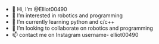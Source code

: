 - 👋 Hi, I’m @Elliot00490
- 👀 I’m interested in robotics and programming 
- 🌱 I’m currently learning python and c/c++
- 💞️ I’m looking to collaborate on robotics and programming
- 📫 contact me on Instagram username- elliot00490

<!---
Elliot00490/Elliot00490 is a ✨ special ✨ repository because its `README.md` (this file) appears on your GitHub profile.
You can click the Preview link to take a look at your changes.
--->

